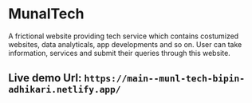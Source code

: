 # MunalTech 
A frictional website providing tech service which contains costumized websites, data analyticals, app developments and so on. User can take information, services and submit their queries through this website. 
## Live demo Url: `https://main--munl-tech-bipin-adhikari.netlify.app/`
